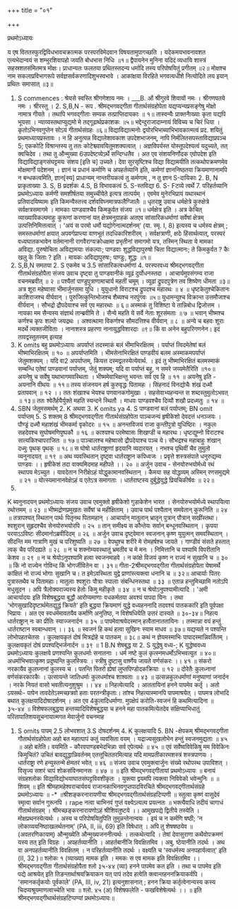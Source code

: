 +++
title = "०१"

+++


प्रथमोऽध्यायः

 य एष विततस्फुरद्विविधभावचक्रात्मक 
परस्परविमेदवान विषयतामुपागच्छति । यदेकमयभावनावशत एत्यभेदान्वयं 
स शम्भुरशिवापहो जयति बोधभास निधिः ॥१॥ द्वैपायनेन मुनिना यदिदं व्यधायि 
शास्त्रं सहस्रशतसंमितमत्र मोक्षः। प्राधान्यतः फलतया प्रथितस्तदन्य 
धर्मादि तस्य परिपोषयितुं प्रगीतम् ॥२॥ मोक्षश्च नाम सकलाप्रविभागरूपे 
सर्वज्ञसर्वकरणादिशुभस्वभावे । आकांक्षया विरहिते भगवत्यधीशे 
नित्योदिते लय इयान् प्रथितः समासात् ॥३॥ 
1. S commences : श्रेयसे स्वस्ति श्रीगणेशाय नमः । 
___B. ओं श्रीगुरवे शिवायों नमः । श्रीगणपतये नमः । श्रीरस्तु । 2. S,B,N - रूप . 
श्रीमद्भगवद्गीता गीतार्थसंग्रहोपेता यद्यप्यन्यप्रसङ्गेषु मोक्षो नामात्र गीयते । तथापि भगवद्गीताः सम्यक तत्प्राप्तिदायकाः ॥ १॥ तास्वन्यैः प्राक्तनैाख्याः कृता यद्यपि भूयसा । न्याय्यस्तथाप्युद्यमो मे तद्गूढार्थप्रकाशकः ॥५॥ भद्देन्दुराजादाम्नायं विविच्य च चिरं धिया । 
कृतोऽभिनवगुप्तेन सोऽयं गीतार्थसंग्रहः ॥६॥ विद्याविद्यात्मनोः द्वयोरभिभाब्याभिभावकात्मत्वं प्रद. शयितुं प्रथमाध्यायप्रस्तावः । न हि अनुत्पन्न विद्यालेशावकाश उपदेशभाजनम्, नापि निर्मलितसपस्ताविद्याप्रपञ्च 5; एककोटि विश्रान्तस्य तु ततः कोटेश्च्यावयितुमशक्यत्वात् । अज्ञविपर्यस्त योस्तूपदेश्यत्वं यदुच्यते, तत् क्वचिदेव । तथा तु औन्मुख्या 6उपदेष्टव्येऽर्थे सन्दिग्धतैव । अत एव संशयनिर्णोदक एवोपदेश इति विद्याविद्याङ्गसंघट्टमयः संशय [इति च] उच्यते। देवा सुरसृष्टिश्च विद्या विद्यामयीति तत्कथोपक्रमणमेव मोक्षमार्गो पदेशनम् । ज्ञानं च प्रधानं कर्माणि च अपहर्तव्यानि इति, कर्मणां ज्ञाननिष्ठतया क्रियमाणानामपि न बन्धकत्वमिति, ज्ञान[स्य] प्राधान्यम् नान्तरीयकत्वं तु कर्मणाम् , न तु ज्ञान 
S-दायिकाः 2. B, N प्राकृताख्याः 3. S, B प्रदर्शकः 4.S, B विभावकत्वं 5. S-स्तविद्या 6. S- Fटव्ये त्वर्थे 7. परिहर्तव्यानि 
प्रथमोऽध्यायः कर्मणी समशीर्षतया समुच्चीयेते इत्यत्र तात्पर्यम् । एवमेव मुनेरभिप्रायं यथास्थानं प्रतिपादयिष्यामः इति किमन्यैस्तत्त्व दर्शवविघ्नमात्रफलैग्जिालैः ॥ 
धृतराष्ट्र उवाच 
धर्मक्षेत्रे कुरुक्षेत्रे सर्वक्षत्रसमागमे । 
मामकाः पाण्डवाश्चैव किमकुर्वत संजय ॥१॥ धर्मक्षेत्र इति । अत्र केचित् व्याख्याविकल्पमाहुः कुरूणां करणानां यत् क्षेत्रमनुग्राहकं अतएव सांसारिकधर्माणां सर्वेषां क्षेत्रम् उत्पत्तिनिमित्तत्वात् । 
'अयं स परमो धर्मो यद्योगेनात्मदर्शनम्' (या. स्मृ. I, 8) इत्यस्य च धर्मस्य क्षेत्रम् ; समस्तधर्माणां क्षयात् अपवर्गप्राप्त्या वाणभूतं तदधिकारिशरीरम् । सर्वक्षत्राणी, क्षदेः हिंसार्थत्वात्, परस्परं वध्यघातकभावेन वर्तमानानी रागवैराग्यक्रोधक्षमा प्रभृतीनां समागमो यत्र, तस्मिन् स्थिता ये मामका अविद्या. पुरुषोचिता अविद्यामयाः संकल्पाः; पाण्डवाः शुद्धविद्यापुरुषो चिता विद्यात्मानः; ते किमकुर्वत ? कैः खलु के जिताः ? इति । मायकः अविद्यापुरुषः; पाण्डुः, शुद्धः ॥१॥ 
1. S,B,N समतया 2. S एकमेव च 3.5 सांसारिकत्वधर्माणां 4. परस्परवध्य 
श्रीमद्भगवद्गीता गीतार्थसंग्रहोपैता संजय उवाच 
दृष्ट्वा तु पाण्डवानीकं व्यूढं दुर्योधनस्तदा । आचार्यमुपसंगम्य राजा वचनमब्रवीत् ॥ २ ॥ पश्यैतां पाण्डुपुत्राणामाचार्य महतीं चमूम् । व्यूढां द्रुपदपुत्रेण तव शिष्येण धीमता ॥३॥ अत्र शूरा महेष्वासा भीमार्जुनसमा युधि । युयुधानो विराटश्च द्रुपदश्च महारथः ॥ ४ ॥ धृष्टकेतुश्चेकितानः काशिराजश्च वीर्यवान् । पुरुजित्कुन्तिभोजश्च शैब्यश्च नरपुंगवः ॥५॥ युधामन्युश्च विक्रान्त उत्तमौजाश्च वीर्यवान् । सौभद्रो द्रौपदेयाश्च सर्व एव महारथाः ॥ ६॥ अस्माकं तु विशिष्टा ये तान्निबोध द्विजोत्तम । नायका मम सैन्यस्य संज्ञार्थ तान्ब्रवीमि ते । सैन्ये महति ये सर्वे नेताः शूरसंमताः ॥ ७ ॥ भवान् भीष्मश्च कर्णश्च कृपः शल्यो जयद्रथः । अश्वत्थामा विकर्णश्च सौमदत्तिश्च वीर्यवान् ॥ ८ ॥ अन्ये च बहवः शूराः मदर्थे त्यक्तजीविताः । नानाशस्त्र प्रहरणा नानायुद्धविशारदाः ॥९॥ 
किं वा अनेन बहुपरिगणनेन। इदं तावद्वस्तुतत्त्वम् इत्याह 
1. K omits बहु 
प्रथमोऽध्यायः 
अपर्याप्तं तदस्माकं बलं भीमाभिरक्षितम् । पर्याप्तं त्विदमेतेषां बलं भीष्माभिरक्षितम् ॥ १० ॥ 
अपर्याप्तमिति । भीमसेनाभिरक्षितं पाण्डवीयं बलम अस्माकमपर्याप्तं जेतुमशक्यम् । यदि वा2 अपर्याप्तम्, कियत्त दस्मद्वलस्येत्येवार्थ. । इदं तु भीष्माभिरक्षितं बलमस्माकं सम्बन्धि एतेषां पाण्डवानां पर्याप्तम्, जेतुं शक्यम्; यदि वा पर्याप्तं बहु, न समरे जय्यमेतैरिति ॥१०॥ 
अयनेषु च सर्वेषु यथाभागमवस्थिताः । 
भीष्ममेवाभिक्षन्तु भवन्तः सर्व एव हि ॥ ११ ॥ अयनेषु इति - अयनानि वीथयः ॥ ११॥ 
तस्य संजनयन हर्ष कुरुवृद्धः पितामहः । सिंहनादं विनद्योचैः शंखं दध्मौ प्रतापवान् ॥ १२ ।। ततः शंखाश्च भेयश्च पणवानकगोमुखाः । 
सहसेवाभ्यहन्यन्त स शब्दस्तुमुलोऽभवत् ॥ १३॥ ततः श्वेतैर्हयैर्युक्ते महति स्यन्दने स्थितौ । माधवः पाण्डवश्चैव दिव्यौ शखौ प्रदध्मतुः ॥ १४ ॥ 
1. SBN जेतुमसमर्थम् 2. K अथवा 3. K omits ya 4. S पाण्डवानां बलं पर्याप्तम्; BN omit पर्याप्तम् 5. S शक्तम् 
8 
श्रीमद्भगवद्गीता गीतार्थसंग्रहोपेता पाञ्चजन्यं हृषीकेशो देवदत्तं धनञ्जयः । पौण्ड्रं दध्मौ महाशंखं भीमकर्मा वृकोदरः ॥ १५ ॥ अनन्तविजयं राजा कुन्तीपुत्रो युधिष्ठिरः । नकुलः सहदेवश्च सुघोषमणिपुष्पकौ ॥ १६ ॥ काश्यश्च परमेष्वासः शिखण्डी च महारथः। धृष्टद्युम्नो विराटश्च सात्यकिश्चापराजितः ॥ १७॥ पाञ्चालश्च महेष्वासो द्रौपदेयाश्च पञ्च ये। सौभद्रश्च महाबाहुः शंखान् दध्मुः पृथक् पृथक् ॥ १८॥ स घोषो धार्तराष्ट्राणां हृदयानि व्यदारयत् । नभश्च पृथिवीं चैव तुमुलो व्यनुनादयत् ॥ १९ ॥ अथ व्यवस्थितान् दृष्ट्वा धार्तराष्ट्रान कपिध्वजः । प्रवृत्ते शस्त्रसंपाते धनुरुद्यम्य पाण्डवः ।। हृषीकेशं तदा वाक्यमिदमाह महीपते ।। २० ॥ 
अर्जुन उवाच - 
सेनयोरुभयोर्मध्ये रथं स्थापय मेऽच्युत । यावदेतान निरीक्षेऽहं योद्धुकामानवस्थितान् । कैमया सह योद्धव्यम् अस्मिन् रणसमुद्यमे ॥ २१ ॥ योत्स्यमानानवेक्षेऽहं य एतेऽत्र समागताः । धार्तराष्टस्य दुर्बुद्धेयुद्धे प्रियचिकीर्षवः ॥ २२॥ 
1. 
K ब्यनुनादयन् 
प्रथमोऽध्यायः 
संजय उवाच 
एवमुक्तो हृषीकेशो गुडाकेशेन भारत । सेनयोरुभयोर्मध्ये स्थापयित्वा रथोत्तमम् ॥ २३ ॥ भीष्मद्रोणप्रमुखतः सर्वेषां च महीक्षिताम् । उवाच पार्थ पश्यैतान् समवेतान् कुरूनिति ॥ २४ ॥ तत्रापश्यत् स्थितान् पार्थः पितृनथ पितामहान् । आचार्यान् मातुलान् भ्रातृन् पुत्रान् पौत्रान् सखींस्तथा। श्वशुरान् सुहृदश्चैव सेनयोरुभयोरपि ॥ २५ ॥ तान् समीक्ष्य स कौन्तेयः सर्वान् बन्धूनवस्थितान् । 
कृपया परयाऽऽविष्टः सीदमानोऽब्रवीदिदम् ॥ २६ ॥ अर्जुन उवाच 
दृष्ट्वेमान स्वजनान् कृष्ण युयुत्मन् समवस्थितान् । सीदन्ति मम गात्राणि मुखं च परिशुष्यति ॥ २७ ॥ वेपथुश्च शरीरे मे रोमहर्षश्च जायते । गाण्डीवं संसते हस्तात् त्वक् चैव परिदह्यते ॥ २८ ॥ न च शक्नोम्यवस्थातुं भ्रमतीव च मे मनः । निमित्तानि च पश्यामि विपरीतानि केशव ॥ २९ ॥ न च श्रेयोऽनुपश्यामि हत्वा स्वजनमाहवे । न कांक्षे विजयं कृष्ण न राज्यं न सुखानि च ॥ ३० ॥ किं नो राज्येन गोविन्द किं भोगर्जीवितेन वा । ३१॥ गीता-2श्रीमद्भगवद्गीता गीतार्थसंग्रहोपेता येषामर्थे कांक्षितं नो राज्यं भोगाः सुखानि च। त इमेऽवस्थिता युद्वे प्राणांस्त्यक्त्वा धनानि च ॥ ३२॥ आचार्याः पितरः पुत्रास्तथैव च पितामहाः। मातुलाः श्वशुराः पौत्राः स्पालाः संबन्धिनस्तथा ॥ ३३ ॥ एतान्न हन्तुमिच्छामि नतोऽपि मधुसूदन । अपि त्रैलोक्यराज्यस्य हेतोः किमु महीकृते ॥ ३४ ॥ 
न च श्रेयोऽनुपश्यामीत्यादि । 'अमी आचार्यादयः इति विशेषबुद्धया बुद्धौ आरोप्यमाणाः वधकर्मतया अवश्यं पापदा यिनः । तथा 'भोगसुखादिदृष्टार्थमेतद्युद्धं क्रियते' इति बुद्धया क्रियमाणं युद्धे वध्यहननादि तदवश्यं पातककारि इति पूर्वपक्षा भिप्रायः । अत एव स्वधर्ममावतयैव कर्माणि अनुतिष्ठ, न विशेषधियेति उत्तरं दास्यते ॥ ३०-३४॥ 
निहत्य धार्तराष्ट्रान् नः का प्रीतिः स्याज्जनार्दन ॥ ३५ ॥ पापमेवाश्रयेदस्मान् हत्वैतानाततायिनः । तस्मान्ना वयं हन्तुं धार्तराष्टान स्वबान्धवान् ।। ३६ ॥ स्वजनं हि कथं हत्वा सुखिनः स्याम माधव ॥ ३७॥ यद्यप्यते न पश्यन्ति लोभोपहतचेतसः । कुलक्षयकृतं दोषं मित्रद्रोहे च पातकम् ॥ ३८॥ कथं न ज्ञेयमस्माभिः पापादस्मान्निवर्तितम् । कुलक्षयकृतं दोषं प्रपश्यद्भिर्जनार्दन ॥ ३९ ॥ 
1 B.N शेषबुद्ध या 2. S युद्धेषु वध्य-; K युद्धेष्ववध्य 
प्रथमोऽध्यायः 
कुलक्षये प्रणश्यन्ति कुलधर्माः सनातनाः । धर्म नष्टे कुलं कृत्स्नमधर्मोऽभिभवत्युत ॥ ४०॥ अधर्माभिभवात्कृष्ण प्रदुष्यन्ति कुलस्त्रियः । स्त्रीषु दुष्टासु वार्ष्णेय जायते वर्णसंकरः ।। ४१ ॥ संकरो नरकायैव कुलघ्नानां कुलस्य च । पतन्ति पितरो ह्येषां लुप्तपिण्डोदकक्रियाः ॥ १२ ॥ दोरेतैः कुलध्नानां वर्णसंकरकारकैः । उत्सायन्ते जातिधर्माः कुलधर्माश्च शाश्वताः ॥ ४३ ॥ उत्सन्नकुलधर्माणां मनुष्याणां जनार्दन । नरके नियतं वासो भवतीत्यनुशुश्रुम ।। ४४ ॥ 
निहत्येत्यादि । आततायिनां हनने पापमेव कर्तृ । अतो ऽयसर्थः- पापेन तावदेतेऽस्मच्छत्रवो हताः परतन्त्रीकृताः। तांश्च निहत्यास्मानपि पापमाश्रयेत् । पापमत्र लोभादि बथात् कुलक्षयादिदोषादर्शनम् । अत एव 4कुलादिधर्माणा. मुपक्षेपं करोति-स्वजनं हि कथमित्यादिना ॥ ३५-४४ ॥ 
विशेषफलबुद्धया हन्तव्यादिविशेषबुद्धया च हनने महा पातकमित्येतदेव संक्षिप्याभिधातुं परितापातिशयसूचनायात्मगत मेवार्जुनो वचनमाह 
1. S omits पापम् 2.5 लोभवशात् 3.S दोषदर्शनम् 4. K कुलक्षयादि 5. BN -क्षेपकम् 
श्रीमद्भगवद्गीता गौतार्थसंग्रहोपेता अहो बत महात्पापं कतुं व्यवसिता वयम् । यद्राज्यसुखलोभेन हन्तुं स्वजनमुद्यताः ॥ ४५ ॥ 
अहो बतेति। वयमिति - कौरवपाण्डबभेदभिन्नाः सर्व एपेत्यर्थः ॥ ४५ ॥ 
एवं सर्वेष्वविवेकिषु मम विवेकिनः किमुचितं? उचितं बावद्युद्धान्निवर्तनम् एतत्तूचिततरमित्याह 
यदि मामप्रतीकारमशस्त्रं शस्त्रपाणयः । धार्तराष्ट्रा रणे हन्युस्तन्मे क्षेमतरं भवेत् ॥ ४६ ॥ 
संजय उवाच 
एवमुक्त्वार्जुनः संख्ये रथोपस्थ उपाविशत् । विसृज्य सशरं चापं शोकसंविनमानसः ॥ ४७ ॥ 
॥ इति श्रीमद्भगवद्गीतायां प्रथमोऽध्यायः ॥ बनायं संग्रहश्लोकः 
विद्याविद्योभयाघातसंघट्टविवशीकृतः । युक्त्या द्वयमपि त्यक्त्वा निविवेको भवेन्मुनिः ॥ 
॥ शिवम् ॥ इति श्रीमहामहेश्वराचार्यवयं राजानकाभिनवगुप्तपादविरचिते 
श्रीमद्भगवद्गीतार्थसंग्रहे प्रथमोऽध्यायः ॥ 
-\* 
॥श्रीशङ्करनारायणीया श्रीमद्भगवद्गीतार्थसंग्रहटिप्पणी ॥ 
स्तुत्वा कृष्णं वासुदेवं स्मृत्वा सर्वान गुरूनपि । rape नत्वा चाभिनवं गुप्तं वक्ष्येऽत्यल्प प्रयत्नतः ॥ भक्त्यैवाधि तदीयं चागाधं गीतार्थसंग्रहम् । श्रीमच्छङ्करनारायणोऽहं श्रीशिवतुष्टये ।। 
आमुखपद्ये द्वितीये तस्येति । मोक्षप्रथनस्येत्यर्थः । अस्य च परिपोषयितुपिति तुमुन्नन्तेनान्वयः । इयं च न कर्मणि षष्ठी; 'न लोकाव्ययनिष्ठाखलर्थतनाम्' (PA, II, iii, 69) इति विषेधात् । अपि तु शेषषष्ठयेव ॥ 
(अवतरणिकायाम्) औन्मुख्येति औन्मुख्यजननीत्यर्थः । तत्कथेत्यादि । तेषां देवासुराणा कथैवोपक्रमणं यस्य तत् इति विग्रहः । अपहर्तव्यानीति । आहर्तबानीजि विवक्षितमिव । अबु. ष्ठेयानीति तदर्थः । अथ वा अनपहर्तव्यानीति विवक्षितम् । न परिहर्तव्यानीति तदर्थः । वक्ष्यति च 'स्वधर्मस्य अनपहार्यत्वात्' इति (II, 32 )॥ 
श्लोकः १ (व्याख्या) मामक इति । ममकः स एव मामक इति विवक्षितमिव ।। 
श्रीमद्भगवद्गीता गीतार्थसंग्रहोपैता श्लो ३५-४४ (व्या) हनने पापमेव कत इति । तथा च पापमेव इति पद्ये आश्रयेत् इति तिङन्तार्थाश्रयक्रियाकन यत् पापं तदेव हत्वेति क्त्वान्तहननक्रियाकर्वपि । 'समानकर्तृकयोः पूर्वकाले' (PA, III, iv, 21) इत्यनुशासनात् ; हनन क्रिया कर्तृत्वेनान्यस्य कस्य चिदप्यश्रूयमाणत्वाच्चेति भावः ॥ 
श्लो. ४५ (अ) विशेषफलेति - फखविशेषेत्यर्थः ।। ॥ इति श्रीमद्भगवद्गीथार्थसंग्रहटिप्पण्यां प्रथमोऽध्यायः॥ 
